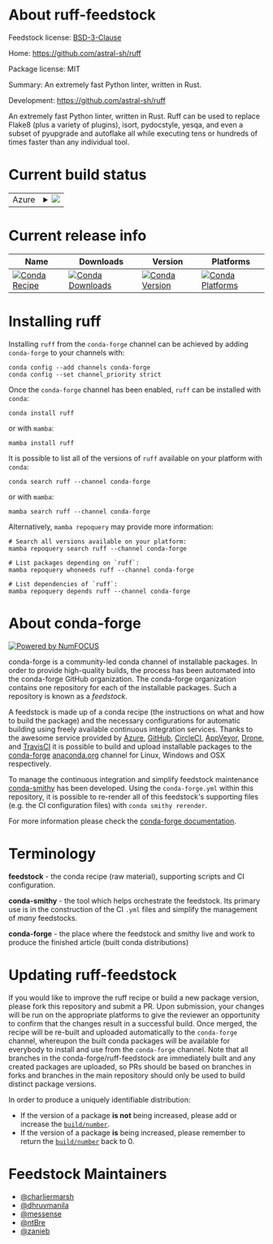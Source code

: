 About ruff-feedstock
====================

Feedstock license: [BSD-3-Clause](https://github.com/conda-forge/ruff-feedstock/blob/main/LICENSE.txt)

Home: https://github.com/astral-sh/ruff

Package license: MIT

Summary: An extremely fast Python linter, written in Rust.

Development: https://github.com/astral-sh/ruff

An extremely fast Python linter, written in Rust. Ruff can be used to
replace Flake8 (plus a variety of plugins), isort, pydocstyle, yesqa, and
even a subset of pyupgrade and autoflake all while executing tens or
hundreds of times faster than any individual tool.


Current build status
====================


<table>
    
  <tr>
    <td>Azure</td>
    <td>
      <details>
        <summary>
          <a href="https://dev.azure.com/conda-forge/feedstock-builds/_build/latest?definitionId=18173&branchName=main">
            <img src="https://dev.azure.com/conda-forge/feedstock-builds/_apis/build/status/ruff-feedstock?branchName=main">
          </a>
        </summary>
        <table>
          <thead><tr><th>Variant</th><th>Status</th></tr></thead>
          <tbody><tr>
              <td>linux_64_is_python_mintruepython3.9.____cpython</td>
              <td>
                <a href="https://dev.azure.com/conda-forge/feedstock-builds/_build/latest?definitionId=18173&branchName=main">
                  <img src="https://dev.azure.com/conda-forge/feedstock-builds/_apis/build/status/ruff-feedstock?branchName=main&jobName=linux&configuration=linux%20linux_64_is_python_mintruepython3.9.____cpython" alt="variant">
                </a>
              </td>
            </tr><tr>
              <td>linux_aarch64_is_python_mintruepython3.9.____cpython</td>
              <td>
                <a href="https://dev.azure.com/conda-forge/feedstock-builds/_build/latest?definitionId=18173&branchName=main">
                  <img src="https://dev.azure.com/conda-forge/feedstock-builds/_apis/build/status/ruff-feedstock?branchName=main&jobName=linux&configuration=linux%20linux_aarch64_is_python_mintruepython3.9.____cpython" alt="variant">
                </a>
              </td>
            </tr><tr>
              <td>linux_ppc64le_is_python_mintruepython3.9.____cpython</td>
              <td>
                <a href="https://dev.azure.com/conda-forge/feedstock-builds/_build/latest?definitionId=18173&branchName=main">
                  <img src="https://dev.azure.com/conda-forge/feedstock-builds/_apis/build/status/ruff-feedstock?branchName=main&jobName=linux&configuration=linux%20linux_ppc64le_is_python_mintruepython3.9.____cpython" alt="variant">
                </a>
              </td>
            </tr><tr>
              <td>osx_64_is_python_mintruepython3.9.____cpython</td>
              <td>
                <a href="https://dev.azure.com/conda-forge/feedstock-builds/_build/latest?definitionId=18173&branchName=main">
                  <img src="https://dev.azure.com/conda-forge/feedstock-builds/_apis/build/status/ruff-feedstock?branchName=main&jobName=osx&configuration=osx%20osx_64_is_python_mintruepython3.9.____cpython" alt="variant">
                </a>
              </td>
            </tr><tr>
              <td>osx_arm64_is_python_mintruepython3.9.____cpython</td>
              <td>
                <a href="https://dev.azure.com/conda-forge/feedstock-builds/_build/latest?definitionId=18173&branchName=main">
                  <img src="https://dev.azure.com/conda-forge/feedstock-builds/_apis/build/status/ruff-feedstock?branchName=main&jobName=osx&configuration=osx%20osx_arm64_is_python_mintruepython3.9.____cpython" alt="variant">
                </a>
              </td>
            </tr><tr>
              <td>win_64_is_python_mintruepython3.9.____cpython</td>
              <td>
                <a href="https://dev.azure.com/conda-forge/feedstock-builds/_build/latest?definitionId=18173&branchName=main">
                  <img src="https://dev.azure.com/conda-forge/feedstock-builds/_apis/build/status/ruff-feedstock?branchName=main&jobName=win&configuration=win%20win_64_is_python_mintruepython3.9.____cpython" alt="variant">
                </a>
              </td>
            </tr>
          </tbody>
        </table>
      </details>
    </td>
  </tr>
</table>

Current release info
====================

| Name | Downloads | Version | Platforms |
| --- | --- | --- | --- |
| [![Conda Recipe](https://img.shields.io/badge/recipe-ruff-green.svg)](https://anaconda.org/conda-forge/ruff) | [![Conda Downloads](https://img.shields.io/conda/dn/conda-forge/ruff.svg)](https://anaconda.org/conda-forge/ruff) | [![Conda Version](https://img.shields.io/conda/vn/conda-forge/ruff.svg)](https://anaconda.org/conda-forge/ruff) | [![Conda Platforms](https://img.shields.io/conda/pn/conda-forge/ruff.svg)](https://anaconda.org/conda-forge/ruff) |

Installing ruff
===============

Installing `ruff` from the `conda-forge` channel can be achieved by adding `conda-forge` to your channels with:

```
conda config --add channels conda-forge
conda config --set channel_priority strict
```

Once the `conda-forge` channel has been enabled, `ruff` can be installed with `conda`:

```
conda install ruff
```

or with `mamba`:

```
mamba install ruff
```

It is possible to list all of the versions of `ruff` available on your platform with `conda`:

```
conda search ruff --channel conda-forge
```

or with `mamba`:

```
mamba search ruff --channel conda-forge
```

Alternatively, `mamba repoquery` may provide more information:

```
# Search all versions available on your platform:
mamba repoquery search ruff --channel conda-forge

# List packages depending on `ruff`:
mamba repoquery whoneeds ruff --channel conda-forge

# List dependencies of `ruff`:
mamba repoquery depends ruff --channel conda-forge
```


About conda-forge
=================

[![Powered by
NumFOCUS](https://img.shields.io/badge/powered%20by-NumFOCUS-orange.svg?style=flat&colorA=E1523D&colorB=007D8A)](https://numfocus.org)

conda-forge is a community-led conda channel of installable packages.
In order to provide high-quality builds, the process has been automated into the
conda-forge GitHub organization. The conda-forge organization contains one repository
for each of the installable packages. Such a repository is known as a *feedstock*.

A feedstock is made up of a conda recipe (the instructions on what and how to build
the package) and the necessary configurations for automatic building using freely
available continuous integration services. Thanks to the awesome service provided by
[Azure](https://azure.microsoft.com/en-us/services/devops/), [GitHub](https://github.com/),
[CircleCI](https://circleci.com/), [AppVeyor](https://www.appveyor.com/),
[Drone](https://cloud.drone.io/welcome), and [TravisCI](https://travis-ci.com/)
it is possible to build and upload installable packages to the
[conda-forge](https://anaconda.org/conda-forge) [anaconda.org](https://anaconda.org/)
channel for Linux, Windows and OSX respectively.

To manage the continuous integration and simplify feedstock maintenance
[conda-smithy](https://github.com/conda-forge/conda-smithy) has been developed.
Using the ``conda-forge.yml`` within this repository, it is possible to re-render all of
this feedstock's supporting files (e.g. the CI configuration files) with ``conda smithy rerender``.

For more information please check the [conda-forge documentation](https://conda-forge.org/docs/).

Terminology
===========

**feedstock** - the conda recipe (raw material), supporting scripts and CI configuration.

**conda-smithy** - the tool which helps orchestrate the feedstock.
                   Its primary use is in the construction of the CI ``.yml`` files
                   and simplify the management of *many* feedstocks.

**conda-forge** - the place where the feedstock and smithy live and work to
                  produce the finished article (built conda distributions)


Updating ruff-feedstock
=======================

If you would like to improve the ruff recipe or build a new
package version, please fork this repository and submit a PR. Upon submission,
your changes will be run on the appropriate platforms to give the reviewer an
opportunity to confirm that the changes result in a successful build. Once
merged, the recipe will be re-built and uploaded automatically to the
`conda-forge` channel, whereupon the built conda packages will be available for
everybody to install and use from the `conda-forge` channel.
Note that all branches in the conda-forge/ruff-feedstock are
immediately built and any created packages are uploaded, so PRs should be based
on branches in forks and branches in the main repository should only be used to
build distinct package versions.

In order to produce a uniquely identifiable distribution:
 * If the version of a package **is not** being increased, please add or increase
   the [``build/number``](https://docs.conda.io/projects/conda-build/en/latest/resources/define-metadata.html#build-number-and-string).
 * If the version of a package **is** being increased, please remember to return
   the [``build/number``](https://docs.conda.io/projects/conda-build/en/latest/resources/define-metadata.html#build-number-and-string)
   back to 0.

Feedstock Maintainers
=====================

* [@charliermarsh](https://github.com/charliermarsh/)
* [@dhruvmanila](https://github.com/dhruvmanila/)
* [@messense](https://github.com/messense/)
* [@ntBre](https://github.com/ntBre/)
* [@zanieb](https://github.com/zanieb/)

